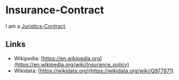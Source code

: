 # Insurance-Contract

I am a [Juristics-Contract](670037.md).

## Links

- Wikipedia: [https://en.wikipedia.org](https://en.wikipedia.org/wiki/Insurance_policy)
- Wikidata: [https://wikidata.org](https://wikidata.org/wiki/Q977871)
